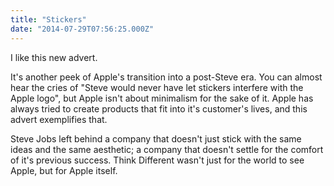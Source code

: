 ```yaml
---
title: "Stickers"
date: "2014-07-29T07:56:25.000Z"
---
```


I like this new advert.

It's another peek of Apple's transition into a post-Steve era. You can almost hear the cries of "Steve would never have let stickers interfere with the Apple logo", but Apple isn't about minimalism for the sake of it. Apple has always tried to create products that fit into it's customer's lives, and this advert exemplifies that.

Steve Jobs left behind a company that doesn't just stick with the same ideas and the same aesthetic; a company that doesn't settle for the comfort of it's previous success. Think Different wasn't just for the world to see Apple, but for Apple itself.